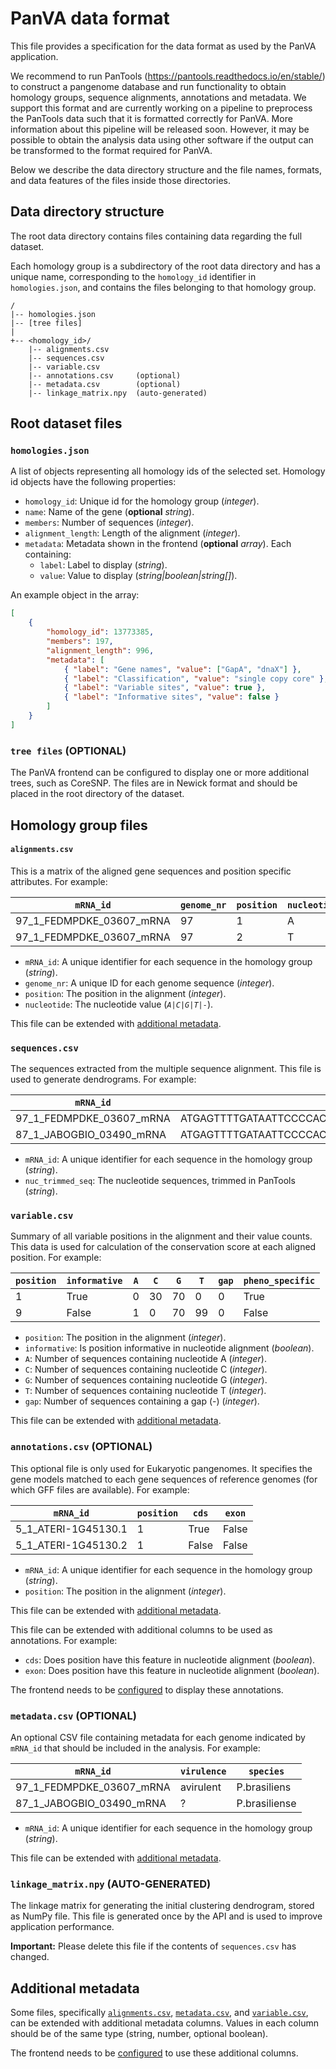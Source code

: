# PanVA data format

This file provides a specification for the data format as used by the PanVA application. 

We recommend to run PanTools (<https://pantools.readthedocs.io/en/stable/>) to construct a pangenome database and run functionality to obtain homology groups, sequence alignments, annotations and metadata. We support this format and are currently working on a pipeline to preprocess the PanTools data such that it is formatted correctly for PanVA. More information about this pipeline will be released soon. However, it may be possible to obtain the analysis data using other software if the output can be transformed to the format required for PanVA.

Below we describe the data directory structure and the file names, formats, and data features of the files inside those directories.

## Data directory structure 

The root data directory contains files containing data regarding the full dataset.

Each homology group is a subdirectory of the root data directory and has a unique name, corresponding to the `homology_id` identifier in `homologies.json`, and contains the files belonging to that homology group.

```
/
|-- homologies.json
|-- [tree files]
|
+-- <homology_id>/
    |-- alignments.csv
    |-- sequences.csv
    |-- variable.csv
    |-- annotations.csv     (optional)
    |-- metadata.csv        (optional)
    |-- linkage_matrix.npy  (auto-generated)
```


## Root dataset files

### `homologies.json`

A list of objects representing all homology ids of the selected set. Homology id objects have the following properties:

* `homology_id`: Unique id for the homology group (_integer_).
* `name`: Name of the gene (**optional** _string_).
* `members`: Number of sequences (_integer_).
* `alignment_length`: Length of the alignment (_integer_).
* `metadata`: Metadata shown in the frontend (**optional** _array_). Each containing:
    * `label`: Label to display (_string_).
    * `value`: Value to display (_string|boolean|string[]_).

An example object in the array:
```json
[
    {
        "homology_id": 13773385,
        "members": 197,
        "alignment_length": 996,
        "metadata": [
            { "label": "Gene names", "value": ["GapA", "dnaX"] },
            { "label": "Classification", "value": "single copy core" },
            { "label": "Variable sites", "value": true },
            { "label": "Informative sites", "value": false }
        ]
    }
]
```

### `tree files` (OPTIONAL)

The PanVA frontend can be configured to display one or more additional trees, such as CoreSNP. The files are in Newick format and should be placed in the root directory of the dataset.


## Homology group files

#### `alignments.csv`

This is a matrix of the aligned gene sequences and position specific attributes. For example:

| `mRNA_id`                | `genome_nr` | `position` | `nucleotide` |
|--------------------------|-------------|------------|--------------|
| 97_1_FEDMPDKE_03607_mRNA | 97          | 1          | A            |
| 97_1_FEDMPDKE_03607_mRNA | 97          | 2          | T            |

* `mRNA_id`: A unique identifier for each sequence in the homology group (_string_).
* `genome_nr`: A unique ID for each genome sequence (_integer_).
* `position`: The position in the alignment (_integer_).
* `nucleotide`: The nucleotide value (_`A|C|G|T|-`_).

This file can be extended with [additional metadata](#additionalmetadata).


### `sequences.csv`

The sequences extracted from the multiple sequence alignment. This file is used to generate dendrograms. For example:

| `mRNA_id`                | `nuc_trimmed_seq`                                         |
|--------------------------|-----------------------------------------------------------|
| 97_1_FEDMPDKE_03607_mRNA | ATGAGTTTTGATAATTCCCCACAATCACGCCTGATCCTAACCATGATGGGAGCC... |
| 87_1_JABOGBIO_03490_mRNA | ATGAGTTTTGATAATTCCCCACAATCACGCCTGATCCTAACCATGATGGGAGCC... |

* `mRNA_id`: A unique identifier for each sequence in the homology group (_string_).
* `nuc_trimmed_seq`: The nucleotide sequences, trimmed in PanTools (_string_).


### `variable.csv`

Summary of all variable positions in the alignment and their value counts. This data is used for calculation of the conservation score at each aligned position. For example:

| `position` | `informative` | `A` | `C` | `G` | `T` | `gap` | `pheno_specific` |
|------------|---------------|-----|-----|-----|-----|-------|------------------|
| 1          | True          | 0   | 30  | 70  | 0   | 0     | True             |
| 9          | False         | 1   | 0   | 70  | 99  | 0     | False            |

* `position`: The position in the alignment (_integer_).
* `informative`: Is position informative in nucleotide alignment (_boolean_).
* `A`: Number of sequences containing nucleotide A (_integer_).
* `C`: Number of sequences containing nucleotide C (_integer_).
* `G`: Number of sequences containing nucleotide G (_integer_).
* `T`: Number of sequences containing nucleotide T (_integer_).
* `gap`: Number of sequences containing a gap (-) (_integer_).

This file can be extended with [additional metadata](#additionalmetadata).


### `annotations.csv` (OPTIONAL)

This optional file is only used for Eukaryotic pangenomes. It specifies the gene models matched to each gene sequences of reference genomes (for which GFF files are available). For example:

| `mRNA_id`           | `position` | `cds` | `exon` |
|---------------------|------------|-------|--------|
| 5_1_ATERI-1G45130.1 | 1          | True  | False  |
| 5_1_ATERI-1G45130.2 | 1          | False | False  |

* `mRNA_id`: A unique identifier for each sequence in the homology group (_string_).
* `position`: The position in the alignment (_integer_).

This file can be extended with [additional metadata](#additionalmetadata).

This file can be extended with additional columns to be used as annotations. For example:

* `cds`: Does position have this feature in nucleotide alignment (_boolean_).
* `exon`: Does position have this feature in nucleotide alignment (_boolean_).

The frontend needs to be [configured](../../frontend/docs/config.md) to display these annotations.


### `metadata.csv` (OPTIONAL)

An optional CSV file containing metadata for each genome indicated by `mRNA_id` that should be included in the analysis. For example: 

| `mRNA_id`                | `virulence` | `species`     |
|--------------------------|-------------|---------------|
| 97_1_FEDMPDKE_03607_mRNA | avirulent   | P.brasiliens  |
| 87_1_JABOGBIO_03490_mRNA | ?           | P.brasiliense |

* `mRNA_id`: A unique identifier for each sequence in the homology group (_string_).

This file can be extended with [additional metadata](#additionalmetadata).


### `linkage_matrix.npy` (AUTO-GENERATED)

The linkage matrix for generating the initial clustering dendrogram, stored as NumPy file. This file is generated once by the API and is used to improve application performance.

**Important:** Please delete this file if the contents of `sequences.csv` has changed.


## Additional metadata

Some files, specifically [`alignments.csv`](#alignmentscsv), [`metadata.csv`](#metadatacsv), and [`variable.csv`](#variablecsv), can be extended with additional metadata columns.
Values in each column should be of the same type (string, number, optional boolean).

The frontend needs to be [configured](../../frontend/docs/config.md) to use these additional columns.
